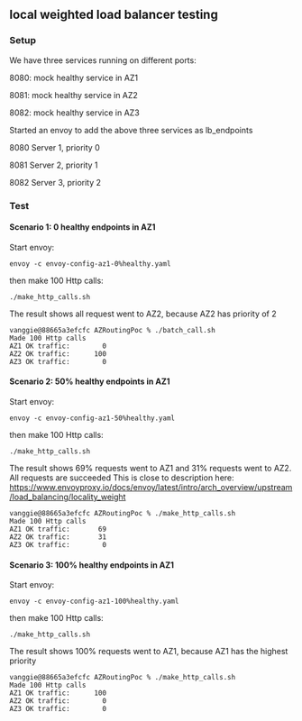 ## local weighted load balancer testing
### Setup
We have three services running on different ports:

8080: mock healthy service in AZ1

8081: mock healthy service in AZ2

8082: mock healthy service in AZ3

Started an envoy to add the above three services as lb_endpoints

8080 Server 1, priority 0

8081 Server 2, priority 1

8082 Server 3, priority 2

### Test
#### Scenario 1: 0 healthy endpoints in AZ1
Start envoy:
```
envoy -c envoy-config-az1-0%healthy.yaml
```
then make 100 Http calls:
```
./make_http_calls.sh
```
The result shows all request went to AZ2, because AZ2 has priority of 2
```
vanggie@88665a3efcfc AZRoutingPoc % ./batch_call.sh
Made 100 Http calls
AZ1 OK traffic:        0
AZ2 OK traffic:      100
AZ3 OK traffic:        0
```
#### Scenario 2: 50% healthy endpoints in AZ1
Start envoy:
```
envoy -c envoy-config-az1-50%healthy.yaml
```
then make 100 Http calls:
```
./make_http_calls.sh
```
The result shows 69% requests went to AZ1
and 31% requests went to AZ2.
All requests are succeeded
This is close to description here:
https://www.envoyproxy.io/docs/envoy/latest/intro/arch_overview/upstream/load_balancing/locality_weight
```
vanggie@88665a3efcfc AZRoutingPoc % ./make_http_calls.sh 
Made 100 Http calls
AZ1 OK traffic:       69
AZ2 OK traffic:       31
AZ3 OK traffic:        0
```

#### Scenario 3: 100% healthy endpoints in AZ1
Start envoy:
```
envoy -c envoy-config-az1-100%healthy.yaml
```
then make 100 Http calls:
```
./make_http_calls.sh
```
The result shows 100% requests went to AZ1, because AZ1 has the highest priority
```
vanggie@88665a3efcfc AZRoutingPoc % ./make_http_calls.sh
Made 100 Http calls
AZ1 OK traffic:      100
AZ2 OK traffic:        0
AZ3 OK traffic:        0
```



